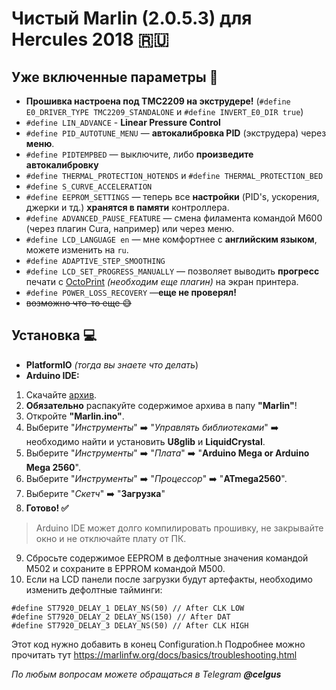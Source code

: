 # Чистый Marlin (2.0.5.3) для Hercules 2018 :ru:

## Уже включенные параметры :wrench:

-  **Прошивка настроена под TMC2209 на экструдере!** (`#define E0_DRIVER_TYPE TMC2209_STANDALONE` и `#define INVERT_E0_DIR true`)
-  `#define LIN_ADVANCE` - **Linear Pressure Control**
-  `#define PID_AUTOTUNE_MENU` — **автокалибровка PID** (экструдера) через **меню**.
-  `#define PIDTEMPBED` — выключите, либо **произведите автокалибровку**
-  `#define THERMAL_PROTECTION_HOTENDS` и `#define THERMAL_PROTECTION_BED`
-  `#define S_CURVE_ACCELERATION`
-  `#define EEPROM_SETTINGS` — теперь все **настройки** (PID's, ускорения, джерки и тд.) **хранятся в памяти** контроллера.
-  `#define ADVANCED_PAUSE_FEATURE` — смена филамента командой M600 (через плагин Cura, например) или через меню.
-  `#define LCD_LANGUAGE en` — мне комфортнее с **английским языком**, можете изменить на `ru`.
-  `#define ADAPTIVE_STEP_SMOOTHING`
-  `#define LCD_SET_PROGRESS_MANUALLY` — позволяет выводить **прогресс** печати с [OctoPrint](https://github.com/OctoPrint/OctoPrint) *(необходим еще плагин)* на экран принтера.
-  `#define POWER_LOSS_RECOVERY` —**еще не проверял!**
- ~~возможно что-то еще :sweat_smile:~~

## Установка :computer:

-  **PlatformIO**  *(тогда вы знаете что делать*)
-  **Arduino IDE:**

1. Скачайте [архив](https://github.com/celgus/Marlin-H18/archive/master.zip).
2.  **Обязательно** распакуйте содержимое архива в папу **"Marlin"**!
3. Откройте **"Marlin.ino"**.
4. Выберите "*Инструменты*" :arrow_right: "*Управлять библиотеками*" :arrow_right: необходимо найти и установить **U8glib** и **LiquidCrystal**.
5. Выберите "*Инструменты*" :arrow_right: "*Плата*" :arrow_right: "**Arduino Mega or Arduino Mega 2560**".
6. Выберите "*Инструменты*" :arrow_right: "*Процессор*" :arrow_right: "**ATmega2560**".
7. Выберите "*Скетч*" :arrow_right: "**Загрузка**"
8.  **Готово! :white_check_mark:**
> Arduino IDE может долго компилировать прошивку, не закрывайте окно и не отключайте плату от ПК.
9. Сбросьте содержимое EEPROM в дефолтные значения командой M502 и сохраните в EPPROM командой M500.
11. Если на LCD панели после загрузки будут артефакты, необходимо изменить дефолтные тайминги:

```
#define ST7920_DELAY_1 DELAY_NS(50) // After CLK LOW
#define ST7920_DELAY_2 DELAY_NS(150) // After DAT
#define ST7920_DELAY_3 DELAY_NS(50) // After CLK HIGH
```

Этот код нужно добавить в конец Configuration.h
Подробнее можно прочитать тут https://marlinfw.org/docs/basics/troubleshooting.html 

*По любым вопросам можете обращаться в Telegram  **@celgus***  

